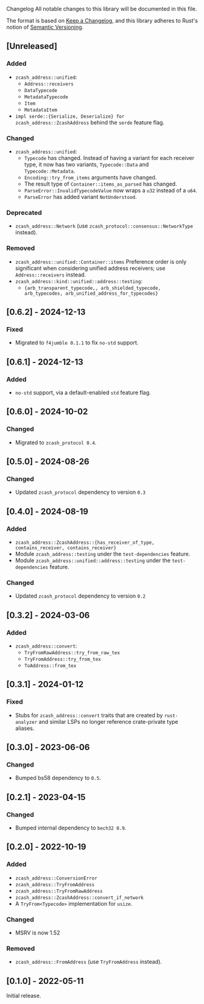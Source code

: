  Changelog
All notable changes to this library will be documented in this file.

The format is based on [Keep a Changelog](https://keepachangelog.com/en/1.0.0/),
and this library adheres to Rust's notion of
[Semantic Versioning](https://semver.org/spec/v2.0.0.html).

## [Unreleased]

### Added
- `zcash_address::unified`:
  - `Address::receivers`
  - `DataTypecode`
  - `MetadataTypecode`
  - `Item`
  - `MetadataItem`
- `impl serde::{Serialize, Deserialize} for zcash_address::ZcashAddress` behind
  the `serde` feature flag.

### Changed
- `zcash_address::unified`:
  - `Typecode` has changed. Instead of having a variant for each receiver type,
    it now has two variants, `Typecode::Data` and `Typecode::Metadata`.
  - `Encoding::try_from_items` arguments have changed.
  - The result type of `Container::items_as_parsed` has changed.
  - `ParseError::InvalidTypecodeValue` now wraps a `u32` instead of a `u64`.
  - `ParseError` has added variant `NotUnderstood`.

### Deprecated
- `zcash_address::Network` (use `zcash_protocol::consensus::NetworkType` instead).

### Removed
- `zcash_address::unified::Container::items` Preference order is only
  significant when considering unified address receivers; use
  `Address::receivers` instead.
- `zcash_address::kind::unified::address::testing`:
  - `{arb_transparent_typecode,, arb_shielded_typecode, arb_typecodes, arb_unified_address_for_typecodes}`

## [0.6.2] - 2024-12-13
### Fixed
- Migrated to `f4jumble 0.1.1` to fix `no-std` support.

## [0.6.1] - 2024-12-13
### Added
- `no-std` support, via a default-enabled `std` feature flag.

## [0.6.0] - 2024-10-02
### Changed
- Migrated to `zcash_protocol 0.4`.

## [0.5.0] - 2024-08-26
### Changed
- Updated `zcash_protocol` dependency to version `0.3`

## [0.4.0] - 2024-08-19
### Added
- `zcash_address::ZcashAddress::{has_receiver_of_type, contains_receiver, contains_receiver}`
- Module `zcash_address::testing` under the `test-dependencies` feature.
- Module `zcash_address::unified::address::testing` under the
  `test-dependencies` feature.

### Changed
- Updated `zcash_protocol` dependency to version `0.2`

## [0.3.2] - 2024-03-06
### Added
- `zcash_address::convert`:
  - `TryFromRawAddress::try_from_raw_tex`
  - `TryFromAddress::try_from_tex`
  - `ToAddress::from_tex`

## [0.3.1] - 2024-01-12
### Fixed
- Stubs for `zcash_address::convert` traits that are created by `rust-analyzer`
  and similar LSPs no longer reference crate-private type aliases.

## [0.3.0] - 2023-06-06
### Changed
- Bumped bs58 dependency to `0.5`.

## [0.2.1] - 2023-04-15
### Changed
- Bumped internal dependency to `bech32 0.9`.

## [0.2.0] - 2022-10-19
### Added
- `zcash_address::ConversionError`
- `zcash_address::TryFromAddress`
- `zcash_address::TryFromRawAddress`
- `zcash_address::ZcashAddress::convert_if_network`
- A `TryFrom<Typecode>` implementation for `usize`.

### Changed
- MSRV is now 1.52

### Removed
- `zcash_address::FromAddress` (use `TryFromAddress` instead).

## [0.1.0] - 2022-05-11
Initial release.
